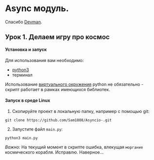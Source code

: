 # Async модуль.

Спасибо [Devman](https://dvmn.org).

## Урок 1. Делаем игру про космос

#### Установка и запуск

Для использования вам необходимо:
- [python3](www.python.org)
- терминал

Использование [виртуального окружения](https://pythoner.name/documentation/tutorial/venv)
python не обязательно - скрипт работает в рамках имеющихся библиотек.

#### Запуск в среде Linux

1. Скопируйте проект в локальную папку, например с помощью git:

`git clone https://github.com/Sam1808/Asyncio-.git`

2. Запустите файл `main.py`:

`python3 main.py`

*Важно:*  На текущий момент в скрипте ошибка, влекущая `моргание` космического корабля.
Исправлю.
Наверное... 
